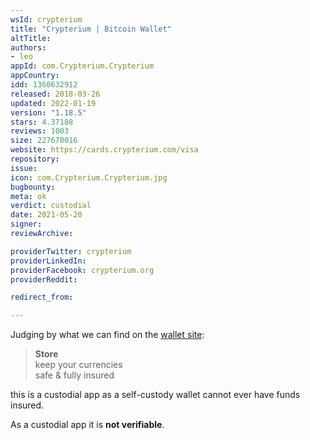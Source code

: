 ```yaml
---
wsId: crypterium
title: "Crypterium | Bitcoin Wallet"
altTitle: 
authors:
- leo
appId: com.Crypterium.Crypterium
appCountry: 
idd: 1360632912
released: 2018-03-26
updated: 2022-01-19
version: "1.18.5"
stars: 4.37188
reviews: 1003
size: 227670016
website: https://cards.crypterium.com/visa
repository: 
issue: 
icon: com.Crypterium.Crypterium.jpg
bugbounty: 
meta: ok
verdict: custodial
date: 2021-05-20
signer: 
reviewArchive:

providerTwitter: crypterium
providerLinkedIn: 
providerFacebook: crypterium.org
providerReddit: 

redirect_from:

---
```


Judging by what we can find on the [wallet site](https://wallet.crypterium.com/):

> **Store**<br>
  keep your currencies<br>
  safe & fully insured

this is a custodial app as a self-custody wallet cannot ever have funds insured.

As a custodial app it is **not verifiable**.
